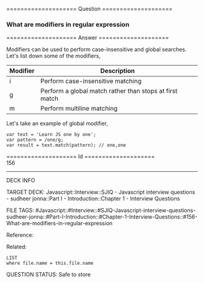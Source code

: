 ==================== Question ====================  

### What are modifiers in regular expression  

==================== Answer ====================  

Modifiers can be used to perform case-insensitive and global searches. Let's list down some of the modifiers,

| Modifier | Description                                             |
| -------- | ------------------------------------------------------- |
| i        | Perform case-insensitive matching                       |
| g        | Perform a global match rather than stops at first match |
| m        | Perform multiline matching                              |

Let's take an example of global modifier,

<!-- codeblock-start -->
<pre><code class="hljs language-javascript"><span class="hljs-keyword">var</span> text = <span class="hljs-string">'Learn JS one by one'</span>;
<span class="hljs-keyword">var</span> pattern = <span class="hljs-regexp">/one/g</span>;
<span class="hljs-keyword">var</span> result = text.<span class="hljs-title function_">match</span>(pattern); <span class="hljs-comment">// one,one</span>
</code></pre>
<!-- codeblock-end -->

==================== Id ====================  
156

---

DECK INFO

TARGET DECK: Javascript::Interview::SJIQ - Javascript interview questions - sudheer jonna::Part I - Introduction::Chapter 1 - Interview Questions

FILE TAGS: #Javascript::#Interview::#SJIQ-Javascript-interview-questions-sudheer-jonna::#Part-I-Introduction::#Chapter-1-Interview-Questions::#156-What-are-modifiers-in-regular-expression

Reference:

Related:

```dataview
LIST
where file.name = this.file.name
```

QUESTION STATUS: Safe to store
